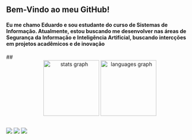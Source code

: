 <h2 align="left"> Bem-Vindo ao meu GitHub! </h2>
<h4 align="left"> Eu me chamo Eduardo e sou estudante do curso de Sistemas de Informação. Atualmente, estou buscando me desenvolver nas áreas de Segurança da Informação e Inteligência Artificial, buscando intercções em projetos acadêmicos e de inovação </h4>
##

<div align="center">
  <img src="https://github-readme-stats.vercel.app/api?username=Krt3xp&hide_title=false&hide_rank=false&show_icons=true&include_all_commits=true&count_private=true&disable_animations=false&theme=dracula&locale=en&hide_border=false" height="150" alt="stats graph"  />
  <img src="https://github-readme-stats.vercel.app/api/top-langs?username=Krt3xp&locale=en&hide_title=false&layout=compact&card_width=320&langs_count=5&theme=dracula&hide_border=false" height="150" alt="languages graph"  />
</div>

##

<div>
  <a href="https://instagram.com/edrmartinss" target="_blank"><img src="https://img.shields.io/badge/-Instagram-%23E4405F?style=for-the-badge&logo=instagram&logoColor=white" target="_blank"></a>
  <a href = "mailto:edrmartinss@gmail.com"><img src="https://img.shields.io/badge/-Gmail-%23333?style=for-the-badge&logo=gmail&logoColor=white" target="_blank"></a>
  <a href="https://www.linkedin.com/in/eduardo-martins-258b5116a" target="_blank"><img src="https://img.shields.io/badge/-LinkedIn-%230077B5?style=for-the-badge&logo=linkedin&logoColor=white" target="_blank"></a> 
  
</div>

